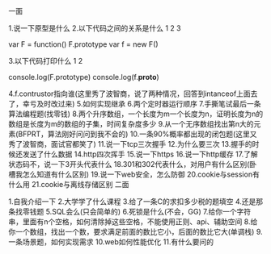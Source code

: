 

一面

1.说一下原型是什么
2.以下代码之间的关系是什么
1
2
3
	
var F = function()
  F.prototype
  var f = new F()

3.以下代码打印什么
1
2
	
console.log(F.prototype)
  console.log(f.__proto__)

4.f.contrustor指向谁(这里秀了波智商，说了两种情况，回答到intanceof上面去了，幸亏及时改过来)
5.如何实现继承
6.两个定时器运行顺序
7.手撕笔试最后一条算法编程题(找零钱)
8.两个升序数组，一个长度为m一个长度为n，证明长度为n的数组是长度为m的数组的子集，时间复杂度多少
9.从一个无序数组找出第n大的元素(BFPRT，算法刚好问问到我不会的)
10.一条90%概率都出现的闭包题(这里又秀了波智商，面试官都笑了)
11.说一下tcp三次握手
12.为什么要三次
13.握手的时候还发送了什么数据
14.http四次挥手
15.说一下https
16.说一下http缓存
17.了解状态码不，说一下3开头代表什么
18.301和302代表什么，对用户有什么区别(卧槽我怎么知道有什么区别)
19.说一下web安全，怎么防御
20.cookie与session有什么用
21.cookie与离线存储区别
二面

1.自我介绍一下
2.大学学了什么课程
3.给了一条C的求扣多少税的题填空
4.还是那条找零钱题
5.SQL会么(只会简单的)
6.死锁是什么(不会，GG)
7.给你一个字符串，里面有n个空格，如何清除掉这些空格，不能使用正则、api、辅助空间
8.给你一个数组，找出一个数，要求满足前面的数比它小，后面的数比它大(单调栈)
9.一条场景题，如何实现需求
10.web如何性能优化
11.有什么要问的